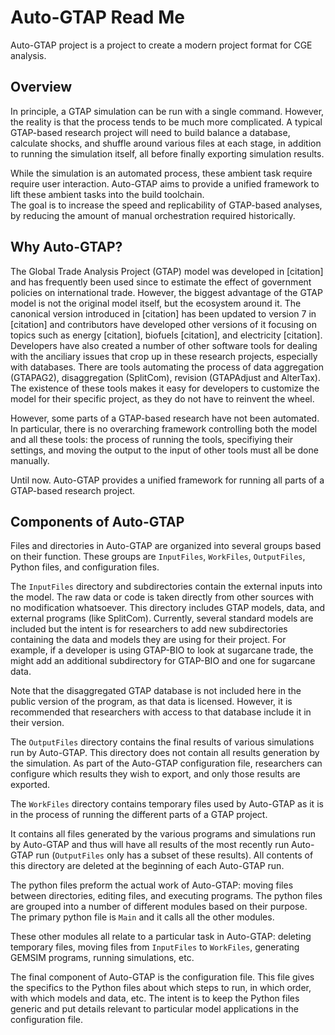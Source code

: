 # Auto-GTAP Read Me

Auto-GTAP project is a project to create a modern project format for CGE analysis. 

## Overview

In principle, a GTAP simulation can be run with a single command. However, the reality is that the 
process tends to be much more complicated. A typical GTAP-based research project will need to build 
balance a database, calculate shocks, and shuffle around various files at each stage, in addition
to running the simulation itself, all before finally exporting simulation results.

While the simulation is an automated process, these ambient task require require user interaction.
Auto-GTAP aims to provide a unified framework to lift these ambient tasks into the build toolchain.  
The goal is to increase the speed and replicability of GTAP-based analyses, by reducing the amount
of manual orchestration required historically.

## Why Auto-GTAP?

The Global Trade Analysis Project (GTAP) model was developed in [citation] and 
has frequently been used since to estimate the effect of government policies on international trade.
However, the biggest advantage of the GTAP model is not the original model itself, but the ecosystem around it. 
The canonical version introduced in [citation] has been updated to version 7 in [citation] 
and contributors have developed other versions of it focusing on topics such as 
energy [citation], biofuels [citation], and electricity [citation].
Developers have also created a number of other software tools for dealing with the 
anciliary issues that crop up in these research projects, especially with databases.
There are tools automating the process of data aggregation (GTAPAG2), disaggregation (SplitCom), 
revision (GTAPAdjust and AlterTax). 
The existence of these tools makes it easy for developers to customize the model for their specific project, 
as they do not have to reinvent the wheel.

However, some parts of a GTAP-based research have not been automated. 
In particular, there is no overarching framework controlling both the model and all these tools: 
the process of running the tools, specifiying their settings, 
and moving the output to the input of other tools must all be done manually.

Until now. Auto-GTAP provides a unified framework for running all parts of a GTAP-based research project.

## Components of Auto-GTAP

Files and directories in Auto-GTAP are organized into several groups based on their function. 
These groups are `InputFiles`, `WorkFiles`, `OutputFiles`, Python files, and configuration files.

The `InputFiles` directory and subdirectories contain the external inputs into the model. 
The raw data or code is taken directly from other sources with no modification whatsoever. 
This directory includes GTAP models, data, and external programs (like SplitCom). 
Currently, several standard models are included but the intent is for researchers to add new 
subdirectories containing the data and models they are using for their project. 
For example, if a developer is using GTAP-BIO to look at sugarcane trade, the might add an additional 
subdirectory for GTAP-BIO and one for sugarcane data. 

Note that the disaggregated GTAP database is not included here in the public version of the program, as that data is licensed. 
However, it is recommended that researchers with access to that database include it in their version.

The `OutputFiles` directory contains the final results of various simulations run by Auto-GTAP. 
This directory does not contain all results generation by the simulation. 
As part of the Auto-GTAP configuration file, researchers can configure which results they wish to export, 
and only those results are exported.

The `WorkFiles` directory contains temporary files used by Auto-GTAP as it is in the process of running the 
different parts of a GTAP project. 

It contains all files generated by the various programs and simulations run by Auto-GTAP and thus will 
have all results of the most recently run Auto-GTAP run (`OutputFiles` only has a subset of these results). 
All contents of this directory are deleted at the beginning of each Auto-GTAP run.

The python files preform the actual work of Auto-GTAP: moving files between directories, editing files, and executing programs. 
The python files are grouped into a number of different modules based on their purpose. The primary python file is `Main` 
and it calls all the other modules. 

These other modules all relate to a particular task in Auto-GTAP: 
deleting temporary files, moving files from `InputFiles` to `WorkFiles`, generating GEMSIM programs, running simulations, etc.

The final component of Auto-GTAP is the configuration file. 
This file gives the specifics to the Python files about which steps to run, in which order, with which models and data, etc. 
The intent is to keep the Python files generic and put details relevant to particular model applications in the configuration file.